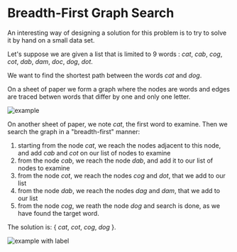 # Breadth-First Graph Search
An interesting way of designing a solution for this problem is to try to solve it by hand on a small data set. 

Let's suppose we are given a list that is limited to 9 words : _cat_, _cab_, _cog_, _cot_, _dab_, _dam_, _doc_, _dog_, _dot_.

We want to find the shortest path between the words _cat_ and _dog_.

On a sheet of paper we form a graph where the nodes are words and edges are traced betwen words that differ by one and only one letter.

![example](/images/example.png)

On another sheet of paper, we note _cat_, the first word to examine. Then we search the graph in a "breadth-first" manner:

1. starting from the node _cat_, we reach the nodes adjacent to this node, and add _cab_ and _cot_ on our list of nodes to examine
2. from the node _cab_, we reach the node _dab_, and add it to our list of nodes to examine
3. from the node _cot_, we reach the nodes _cog_ and _dot_, that we add to our list
4. from the node _dab_, we reach the nodes _dag_ and _dam_, that we add to our list
5. from the node _cog_, we reath the node _dog_ and search is done, as we have found the target word.

The solution is: { _cat_, _cot_, _cog_, _dog_ }.


![example with label](/images/example-with-label.png)
